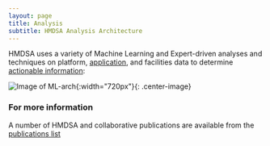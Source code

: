 ```yaml
---
layout: page
title: Analysis
subtitle: HMDSA Analysis Architecture
---
```


HMDSA uses a variety of Machine Learning and Expert-driven analyses and techniques on platform, [application](./tools/applicationdata.md), and facilities data to determine [actionable information](./insights.md):

![Image of ML-arch](resources/figs/ml.jpg){:width="720px"}{: .center-image}


### For more information ###
A number of HMDSA and collaborative publications are available from the [publications list](./docs.md)
